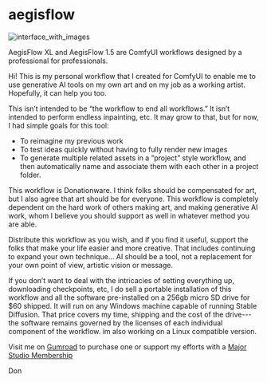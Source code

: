 # aegisflow
![interface_with_images](https://github.com/aegis72/aegisflow/assets/118572301/401984c4-293d-46e0-be12-9b1894c27f1c)


AegisFlow XL and AegisFlow 1.5 are ComfyUI workflows designed by a professional for professionals.

Hi! This is my personal workflow that I created for ComfyUI to enable me to use generative AI tools on my own art and on my job as a working artist. 
Hopefully, it can help you too.

This isn’t intended to be “the workflow to end all workflows.” It isn’t intended to perform endless inpainting, etc. It may grow to that, but for now, I had simple goals for this tool:

+ To reimagine my previous work
+ To test ideas quickly without having to fully render new images
+ To generate multiple related assets in a ”project” style workflow, and then automatically name and associate them with each other in a project folder.

This workflow is Donationware. I think folks should be compensated for art, but I also agree that art should be for everyone. This workflow is completely dependent on the hard work of others making art, and making generative AI work, whom I believe you should support as well in whatever method you are able. 

Distribute this workflow as you wish, and if you find it useful, support the folks that make your life easier and more creative. That includes continuing to expand your own technique... AI should be a tool, not a replacement for your own point of view, artistic vision or message.

If you don’t want to deal with the intricacies of setting everything up, downloading checkpoints, etc, I do sell a portable installation of this workflow  and all the software pre-installed on a 256gb micro SD drive for $60 shipped. It will run on any Windows machine capable of running Stable Diffusion. That price covers my time, shipping and the cost of the drive---the software remains governed by the licenses of each individual component of the workflow. im also working on a Linux compatible version.

Visit me on [Gumroad](https://majorstudio.gumroad.com/l/aegisflowUSB) to purchase one or support my efforts with a [Major Studio Membership](https://majorstudio.gumroad.com/l/members)


Don


